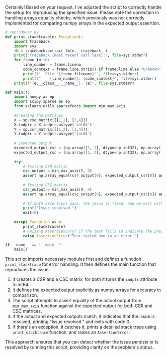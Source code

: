 Certainly! Based on your request, I've adjusted the script to correctly handle the setup for reproducing the specified issue. Please note the correction in handling arrays equality checks, which previously was not correctly implemented for comparing numpy arrays in the expected output assertion.

```python
# reproducer.py
def print_stacktrace(e: Exception):
    import traceback
    import sys
    tb = traceback.extract_tb(e.__traceback__)
    print("Traceback (most recent call last):", file=sys.stderr)
    for frame in tb:
        line_number = frame.lineno
        code_context = frame.line.strip() if frame.line else "Unknown"
        print(f'  File "{frame.filename}"', file=sys.stderr)
        print(f"    {line_number}: {code_context}", file=sys.stderr)
    print(f"{e.__class__.__name__}: {e}", file=sys.stderr)

def main():
    import numpy as np
    import scipy.sparse as sp
    from sklearn.utils.sparsefuncs import min_max_axis
    
    #Creating the matrices
    X = sp.csc_matrix([[1,2], [3,4]])
    X.indptr = X.indptr.astype('int64')
    Y = sp.csr_matrix([[1,2], [3,4]])
    Y.indptr = Y.indptr.astype('int64')
    
    # Expected output
    expected_output_csr = (np.array([1, 2], dtype=np.int32), np.array([3, 4], dtype=np.int32))
    expected_output_csc = (np.array([1, 2], dtype=np.int32), np.array([3, 4], dtype=np.int32))
    
    try:
        # Testing CSR matrix
        csr_output = min_max_axis(Y, 0)
        assert np.array_equal(csr_output[0], expected_output_csr[0]) and np.array_equal(csr_output[1], expected_output_csr[1]), "CSR matrix test failed."
        
        # Testing CSC matrix
        csc_output = min_max_axis(X, 0)
        assert np.array_equal(csc_output[0], expected_output_csc[0]) and np.array_equal(csc_output[1], expected_output_csc[1]), "CSC matrix test failed."
        
        # If both assertions pass, the issue is fixed, and we exit with code 0.
        print("Issue resolved.")
        exit(0)
    
    except Exception as e:
        print_stacktrace(e)
        # Raising AssertionError if the test fails to indicate the presence of the issue.
        raise AssertionError("Test failed due to an error.")

if __name__ == "__main__":
    main()
```

This script imports necessary modules first and defines a function `print_stacktrace` for error handling. It then defines the main function that reproduces the issue:

1. It creates a CSR and a CSC matrix, for both it turns the `indptr` attribute to int64.
2. It defines the expected output explicitly as numpy arrays for accuracy in comparison.
3. The script attempts to assert equality of the actual output from `min_max_axis` function against the expected output for both CSR and CSC matrices.
4. If the actual and expected outputs match, it indicates that the issue is resolved, printing "Issue resolved." and exits with code 0.
5. If there's an exception, it catches it, prints a detailed stack trace using `print_stacktrace` function, and raises an `AssertionError`.

This approach ensures that you can detect whether the issue persists or is resolved by running this script, providing clarity on the problem's status.